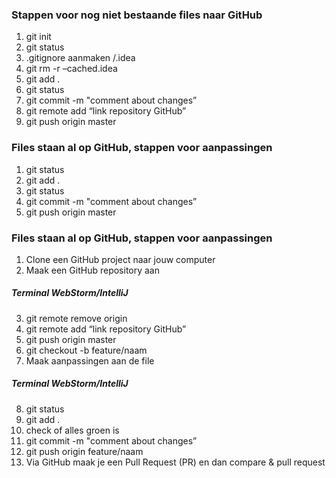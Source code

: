 ### Stappen voor nog niet bestaande files naar GitHub
1. git init
2. git status
3. .gitignore aanmaken /.idea
4. git rm -r –cached.idea
5. git add .
6. git status
7. git commit -m "comment about changes”
8. git remote add “link repository GitHub”
9. git push origin master

### Files staan al op GitHub, stappen voor aanpassingen
1. git status
2. git add .
3. git status 
4. git commit -m "comment about changes”
5. git push origin master

### Files staan al op GitHub, stappen voor aanpassingen
1. Clone een GitHub project naar jouw computer
2. Maak een GitHub repository aan

##### Terminal WebStorm/IntelliJ
3. git remote remove origin
4. git remote add “link repository GitHub”
5. git push origin master
6. git checkout -b feature/naam
7. Maak aanpassingen aan de file

##### Terminal WebStorm/IntelliJ
8. git status
9. git add .
10. check of alles groen is
11. git commit -m "comment about changes”
12. git push origin feature/naam
13. Via GitHub maak je een Pull Request (PR) en dan compare & pull request